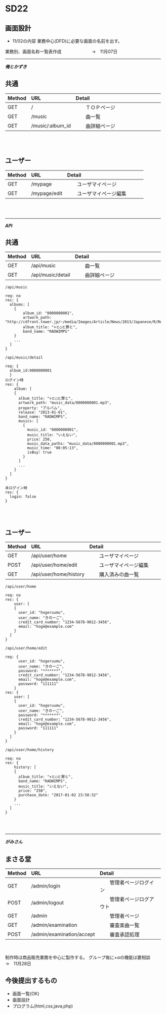 # SD22
## 画面設計

- 11/02の内容
 業務中心(DFD)に必要な画面の名前を出す。
 
 業務別、画面名称一覧表作成　　　　　　　→　11月07日

---

***俺とかずき***

## 共通

| Method     |  URL                           |   Detail                          |
|:-----------|:-------------------------------|:----------------------------------|
| GET        |  /                             |　　ＴＯＰページ　　　　　　　　　　　　　|
| GET        |  /music                        |　　曲一覧　　　　　　　　　　　　　　　　|
| GET        |  /music/:album_id              |　　曲詳細ページ　　　　　　　          |

<br>
<br>

## ユーザー

| Method     |  URL                           |   Detail                |
|:-----------|:-------------------------------|:------------------------|
| GET        |  /mypage                       |　　ユーザマイページ　　　　　|
| GET        |  /mypage/edit                  |　　ユーザマイページ編集　　　|
<br>
<br>

---

***API***

## 共通

| Method     |  URL                           |   Detail                          |
|:-----------|:-------------------------------|:----------------------------------|
| GET        |  /api/music                    |　　曲一覧　　　　　　　　　　　　　　　|
| GET        |  /api/music/detail             |　　曲詳細ページ　　　　　　　　　　　　|

`/api/music`

```
req: no
res: {
  albums: [
    {
    	album_id: "0000000001",
    	artwork_path: "http://cdfront.tower.jp/~/media/Images/Article/News/2013/Japanese/R/RADWIMPS/RADWIMPS_201311A.jpg",
    	album_title: "×と◯と罪と",
    	band_name: "RADWIMPS"
   	}
   	...
  ]
}
```

`/api/music/detail`


```
req: {
  album_id:0000000001
  }
ログイン時
res: {
	album: [
    {
      album_title: "×と◯と罪と",
      artwork_path: "music_data/0000000001.mp3",
      property: "アルバム",
      release: "2013-01-01",
      band_name: "RADWIMPS",
      musics: [
        {
          music_id: "0000000001",
          music_title: "いえない",
          price: 250,
          music_data_paths: "music_data/0000000001.mp3",
          music_time: "00:05:13",
          isBuy: true
        }
      ]
      ...
    }
  ]
}
```

```
未ログイン時
res: {
  login: false
}
```

<br>
<br>

## ユーザー

| Method     |  URL                           |   Detail                |
|:-----------|:-------------------------------|:------------------------|
| GET        |  /api/user/home                |　　ユーザマイページ　　　　|
| POST       |  /api/user/home/edit           |　　ユーザマイページ編集　　|
| GET        |  /api/user/home/history        |　　購入済みの曲一覧　　　　|

`/api/user/home`


```
req: no
res: {
	user: [
    {
      user_id: "hogeruumu",
      user_name: "きのーご",
      credit_card_number: "1234-5678-9012-3456",
      email: "hoge@example.com"
    }
  ]
}
```

`/api/user/home/edit`


```
req: {
      user_id: "hogeruumu",
      user_name: "きのーご",
      password: "*******",
      credit_card_number: "1234-5678-9012-3456",
      email: "hoge@example.com",
      password: "111111"
    }
res: {
	user: [
    {
      user_id: "hogeruumu",
      user_name: "きのーご",
      password: "*******",
      credit_card_number: "1234-5678-9012-3456",
      email: "hoge@example.com",
      password: "111111"
    }
  ]
}
```

`/api/user/home/history`

```
req: no
res: {
	history: [
    {
      album_title: "×と◯と罪と",
      band_name: "RADWIMPS",
      music_title: "いえない",
      price: "250",
      purchase_date: "2017-01-02 23:58:32"
    }
    ...
  ]
}
```

<br>
<br>

---

***がみさん***

## まさる堂

| Method     |  URL                           |   Detail                |
|:-----------|:-------------------------------|:------------------------|
| GET        |  /admin/login                  |　　管理者ページログイン　　　|
| POST       |  /admin/logout                 |　　管理者ページログアウト　　|
| GET        |  /admin                        |　　管理者ページ　　　　　　　|
| GET        |  /admin/examination            |　　審査楽曲一覧　　　　　　　|
| POST       |  /admin/examination/accept     |　　審査承認処理　　　　　　　|
<br>

 制作時は商品販売業務を中心に製作する。
 グループ毎に+αの機能は要相談　　　　　　→　11月28日
 
## 今後提出するもの
 
- 画面一覧(OK)
- 画面設計
- プログラム(html,css,java,php)
